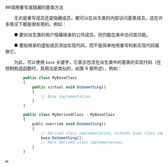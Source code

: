 ##调用重写或隐藏的基类方法

&emsp;&emsp;无论是重写成员还是隐藏成员，都可以在派生类的内部访问基类成员。这在许多情况下都是很有用的，例如：

&emsp;&emsp;● 要对派生类的用户隐藏继承的公共成员。但仍能在类中访问其功能。

&emsp;&emsp;● 要给继承的虚拟成员添加实现代码，而不是简单地用重写的新实现代码替换它。

&emsp;&emsp;为此，可以使用 `base` 关键字，它表示包含在派生类中的基类的实现代码（在控制构造函数时，其用法是类似的，如第 9 章所述），例如：

```javascript
        public class MyBaseClass
        {
            public virtual void DoSomething()
            {
                // Base implementation.
            }
        }

        public class MyDerivedClass : MyBaseClass
        {
            publi override void DoSomething()
            {
                // Derived class implementation, extends base class implementation.
                base.DoSomething();
                // More derived class implementation.
            }
        }
```






🔚
